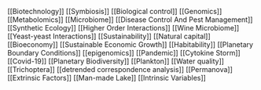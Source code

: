 [[Biotechnology]]
[[Symbiosis]]
[[Biological control]]
[[Genomics]]
[[Metabolomics]]
[[Microbiome]]
[[Disease Control And Pest Management]]
[[Synthetic Ecology]]
[[Higher Order Interactions]]
[[Wine Microbiome]]
[[Yeast-yeast Interactions]]
[[Sustainability]]
[[Natural capital]]
[[Bioeconomy]]
[[Sustainable Economic Growth]]
[[Habitability]]
[[Planetary Boundary Conditions]]
[[epigenomics]]
[[Pandemic]]
[[Cytokine Storm]]
[[Covid-19]]
[[Planetary Biodiversity]]
[[Plankton]]
[[Water quality]]
[[Trichoptera]]
[[detrended correspondence analysis]]
[[Permanova]]
[[Extrinsic Factors]]
[[Man-made Lake]]
[[Intrinsic Variables]]
